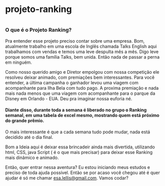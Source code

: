 # projeto-ranking
#
### O que é o Projeto Ranking?
 Pra entender esse projeto preciso contar sobre uma empresa. Bom, atualmente trabalho em uma escola de Inglês chamada Talks English
  aqui trabalhamos com vendas e temos uma leve despulta mês a mês. Digo leve porque somos uma família Talks, bem unida. Então nada de passar a perna em ninguém.

Como nosso querido amigo e Diretor empolgou com nossa competição ele resolveu deixar animado, com premiações bem interessantes. Para você entender, a última campanha o ganhador levou uma viagem com acompanhante para Ilha Bela com tudo pago. A proxima premiação e nada mais nada menos que uma viagem com acompanhante para o parque da Disney em Orlando - EUA. Deu pra imaginar nossa euforia né. 
#### Diante disso, durante toda a semana é liberado no grupo o Ranking semanal, em uma tabela de excel mesmo, mostrando quem está próximo do grande prêmio.
O mais interessante é que a cada semana tudo pode mudar, nada está decidido até o dia final. 

Bom a Ideia aqui é deixar essa brincadeir ainda mais divertida, utilizando html, CSS, java Script ( é o que mais precisar) para deixar esse Ranking mais dinâmico e animado. 

Então, quer entrar nessa aventura? Eu estou iniciando meus estudos e preciso de toda ajuda possível. Então se por acaso você chegou até é quer ajudar é só me chamar
esa.lellis@gmail.com. 
Vamos codar? 
